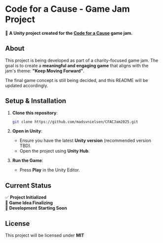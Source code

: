 # **Code for a Cause - Game Jam Project**  

🚀 **A Unity project created for the [Code for a Cause](https://itch.io/jam/code-for-a-cause) game jam.**  

## **About**  
This project is being developed as part of a charity-focused game jam. The goal is to create a **meaningful and engaging game** that aligns with the jam's theme: **"Keep Moving Forward"**.  

The final game concept is still being decided, and this README will be updated accordingly.  

## **Setup & Installation**  

1. **Clone this repository**:  
   ```bash
   git clone https://github.com/madsvnielsen/CFACJam2025.git
   ```
2. **Open in Unity**:  
   - Ensure you have the latest **Unity version** (recommended version TBD).  
   - Open the project using **Unity Hub**.  

3. **Run the Game**:  
   - Press **Play** in the Unity Editor.  

## **Current Status**  
✅ **Project Initialized**  
🔄 **Game Idea Finalizing**  
🚀 **Development Starting Soon**  

## **License**  
This project will be licensed under **MIT**  
